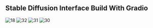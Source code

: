 ## Stable Diffusion Interface Build With Gradio
![18](https://user-images.githubusercontent.com/39073888/204060300-d1efdce4-2736-4e6b-87a9-eec46f1f7ab9.png)
![32](https://user-images.githubusercontent.com/39073888/204059672-ee2e66d7-fac9-4d28-ae83-8787e75e1bd3.png)
![31](https://user-images.githubusercontent.com/39073888/204059675-6f0fee2b-b5f9-40cb-985d-9fd57b96eac0.png)
![30](https://user-images.githubusercontent.com/39073888/204059677-81955139-9e03-4c85-942c-dfbe540e2de0.png)
